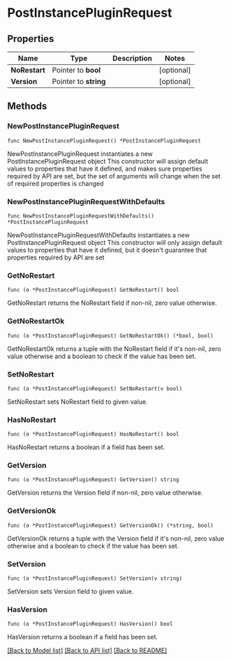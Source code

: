 # PostInstancePluginRequest

## Properties

Name | Type | Description | Notes
------------ | ------------- | ------------- | -------------
**NoRestart** | Pointer to **bool** |  | [optional] 
**Version** | Pointer to **string** |  | [optional] 

## Methods

### NewPostInstancePluginRequest

`func NewPostInstancePluginRequest() *PostInstancePluginRequest`

NewPostInstancePluginRequest instantiates a new PostInstancePluginRequest object
This constructor will assign default values to properties that have it defined,
and makes sure properties required by API are set, but the set of arguments
will change when the set of required properties is changed

### NewPostInstancePluginRequestWithDefaults

`func NewPostInstancePluginRequestWithDefaults() *PostInstancePluginRequest`

NewPostInstancePluginRequestWithDefaults instantiates a new PostInstancePluginRequest object
This constructor will only assign default values to properties that have it defined,
but it doesn't guarantee that properties required by API are set

### GetNoRestart

`func (o *PostInstancePluginRequest) GetNoRestart() bool`

GetNoRestart returns the NoRestart field if non-nil, zero value otherwise.

### GetNoRestartOk

`func (o *PostInstancePluginRequest) GetNoRestartOk() (*bool, bool)`

GetNoRestartOk returns a tuple with the NoRestart field if it's non-nil, zero value otherwise
and a boolean to check if the value has been set.

### SetNoRestart

`func (o *PostInstancePluginRequest) SetNoRestart(v bool)`

SetNoRestart sets NoRestart field to given value.

### HasNoRestart

`func (o *PostInstancePluginRequest) HasNoRestart() bool`

HasNoRestart returns a boolean if a field has been set.

### GetVersion

`func (o *PostInstancePluginRequest) GetVersion() string`

GetVersion returns the Version field if non-nil, zero value otherwise.

### GetVersionOk

`func (o *PostInstancePluginRequest) GetVersionOk() (*string, bool)`

GetVersionOk returns a tuple with the Version field if it's non-nil, zero value otherwise
and a boolean to check if the value has been set.

### SetVersion

`func (o *PostInstancePluginRequest) SetVersion(v string)`

SetVersion sets Version field to given value.

### HasVersion

`func (o *PostInstancePluginRequest) HasVersion() bool`

HasVersion returns a boolean if a field has been set.


[[Back to Model list]](../README.md#documentation-for-models) [[Back to API list]](../README.md#documentation-for-api-endpoints) [[Back to README]](../README.md)


